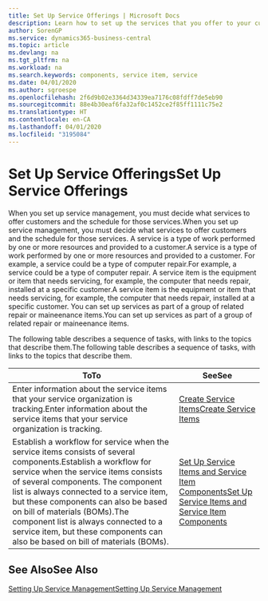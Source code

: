 ```yaml
---
title: Set Up Service Offerings | Microsoft Docs
description: Learn how to set up the services that you offer to your customers.
author: SorenGP
ms.service: dynamics365-business-central
ms.topic: article
ms.devlang: na
ms.tgt_pltfrm: na
ms.workload: na
ms.search.keywords: components, service item, service
ms.date: 04/01/2020
ms.author: sgroespe
ms.openlocfilehash: 2f6d9b02e3364d34339ea7176c08fdff7de5eb90
ms.sourcegitcommit: 88e4b30eaf6fa32af0c1452ce2f85ff1111c75e2
ms.translationtype: HT
ms.contentlocale: en-CA
ms.lasthandoff: 04/01/2020
ms.locfileid: "3195084"
---
```

# <a name="set-up-service-offerings"></a><span data-ttu-id="36110-103">Set Up Service Offerings</span><span class="sxs-lookup"><span data-stu-id="36110-103">Set Up Service Offerings</span></span>
<span data-ttu-id="36110-104">When you set up service management, you must decide what services to offer customers and the schedule for those services.</span><span class="sxs-lookup"><span data-stu-id="36110-104">When you set up service management, you must decide what services to offer customers and the schedule for those services.</span></span> <span data-ttu-id="36110-105">A service is a type of work performed by one or more resources and provided to a customer.</span><span class="sxs-lookup"><span data-stu-id="36110-105">A service is a type of work performed by one or more resources and provided to a customer.</span></span> <span data-ttu-id="36110-106">For example, a service could be a type of computer repair.</span><span class="sxs-lookup"><span data-stu-id="36110-106">For example, a service could be a type of computer repair.</span></span> <span data-ttu-id="36110-107">A service item is the equipment or item that needs servicing, for example, the computer that needs repair, installed at a specific customer.</span><span class="sxs-lookup"><span data-stu-id="36110-107">A service item is the equipment or item that needs servicing, for example, the computer that needs repair, installed at a specific customer.</span></span> <span data-ttu-id="36110-108">You can set up services as part of a group of related repair or maineenance items.</span><span class="sxs-lookup"><span data-stu-id="36110-108">You can set up services as part of a group of related repair or maineenance items.</span></span>  
  
<span data-ttu-id="36110-109">The following table describes a sequence of tasks, with links to the topics that describe them.</span><span class="sxs-lookup"><span data-stu-id="36110-109">The following table describes a sequence of tasks, with links to the topics that describe them.</span></span>  
  
|<span data-ttu-id="36110-110">**To**</span><span class="sxs-lookup"><span data-stu-id="36110-110">**To**</span></span>|<span data-ttu-id="36110-111">**See**</span><span class="sxs-lookup"><span data-stu-id="36110-111">**See**</span></span>|  
|------------|-------------|  
|<span data-ttu-id="36110-112">Enter information about the service items that your service organization is tracking.</span><span class="sxs-lookup"><span data-stu-id="36110-112">Enter information about the service items that your service organization is tracking.</span></span>|[<span data-ttu-id="36110-113">Create Service Items</span><span class="sxs-lookup"><span data-stu-id="36110-113">Create Service Items</span></span>](service-how-to-create-service-items.md)|  
|<span data-ttu-id="36110-114">Establish a workflow for service when the service items consists of several components.</span><span class="sxs-lookup"><span data-stu-id="36110-114">Establish a workflow for service when the service items consists of several components.</span></span> <span data-ttu-id="36110-115">The component list is always connected to a service item, but these components can also be based on bill of materials (BOMs).</span><span class="sxs-lookup"><span data-stu-id="36110-115">The component list is always connected to a service item, but these components can also be based on bill of materials (BOMs).</span></span>|[<span data-ttu-id="36110-116">Set Up Service Items and Service Item Components</span><span class="sxs-lookup"><span data-stu-id="36110-116">Set Up Service Items and Service Item Components</span></span>](service-how-setup-service-items.md)|  
  
## <a name="see-also"></a><span data-ttu-id="36110-117">See Also</span><span class="sxs-lookup"><span data-stu-id="36110-117">See Also</span></span>  
[<span data-ttu-id="36110-118">Setting Up Service Management</span><span class="sxs-lookup"><span data-stu-id="36110-118">Setting Up Service Management</span></span>](service-setup-service.md)   
